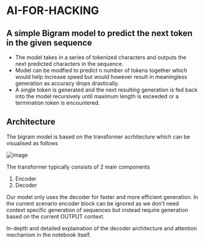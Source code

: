 # AI-FOR-HACKING

## A simple Bigram model to predict the next token in the given sequence

- The model takes in a series of tokenized characters and outputs the next predicted characters in the sequence.
- Model can be modfied to predict n number of tokens together which would help increase speed but would however result in meaningless generation as accuracy drops drastically.
- A single token is generated and the next resulting generation is fed back into the model recursively until maximum length is exceeded or a termination token is encountered.


## Architecture
The bigram model is based on the transformer acrhitecture which can be visualised as follows

![image](https://github.com/devesh2003/AI-FOR-HACKING-ILGC/assets/43497480/a490b4d1-7f81-4641-bb89-306db6db1e97)

The transformer typically consists of 2 main components 
1. Encoder
2. Decoder

Our model only uses the decoder for faster and more efficient generation. In the current scenario encoder block can be ignored as we don't need context specific generation of sequences but instead require generation based on the current OUTPUT context.

In-depth and detailed explaination of the decoder architecture and attention mechanism in the notebook itself.

